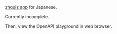 [zhquiz app](https://github.com/zhquiz/go-zhquiz) for Japanese.

Currently incomplete.

Then, view the OpenAPI playground in web browser.
